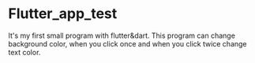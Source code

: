 # Flutter_app_test
It's my first small program with flutter&amp;dart. This program can change background color, when you click once and when you click twice change text color.
